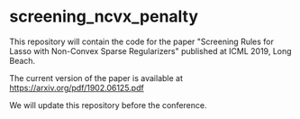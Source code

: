 # screening_ncvx_penalty

This repository will contain the code for the paper "Screening Rules for Lasso with Non-Convex Sparse Regularizers" published at ICML 2019, Long Beach.

The current version of the paper is available at https://arxiv.org/pdf/1902.06125.pdf

We will update this repository before the conference.
